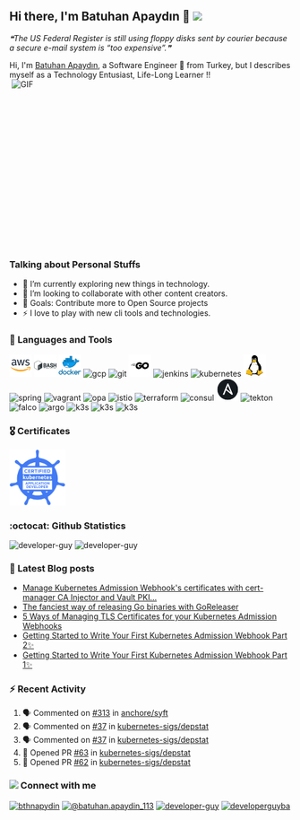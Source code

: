 ## Hi there, I'm Batuhan Apaydın 👋 ![](https://komarev.com/ghpvc/?username=developer-guy&color=green&&style=flat)
<!--STARTS_HERE_QUOTE_README-->
<i>❝The US Federal Register is still using floppy disks sent by courier because a secure e-mail system is “too expensive”.❞</i>
<!--ENDS_HERE_QUOTE_README-->

Hi, I'm [Batuhan Apaydın](https://linkedin.com/in/bthnapydin), a Software Engineer 🚀 from Turkey, but I describes myself as a Technology Entusiast, Life-Long Learner !! 
<img align="right" alt="GIF" src="https://github.com/developer-guy/developer-guy/blob/master/code.gif?raw=true" width="500" height="320" />

### Talking about Personal Stuffs
- 🌱 I’m currently exploring new things in technology.
- 👯 I’m looking to collaborate with other content creators.
- 🥅 Goals: Contribute more to Open Source projects
- ⚡ I love to play with new cli tools and technologies.

### 🧰 Languages and Tools
<p align="left"><img src="https://github.com/github/explore/raw/main/topics/aws/aws.png" alt="aws" width="40" height="40"/> <img src="https://github.com/github/explore/raw/main/topics/bash/bash.png" alt="bash" width="40" height="40"/> <img src="https://github.com/github/explore/raw/main/topics/docker/docker.png" alt="docker" width="40" height="40"/> <img src="https://www.vectorlogo.zone/logos/google_cloud/google_cloud-icon.svg" alt="gcp" width="40" height="40"/> <img src="https://www.vectorlogo.zone/logos/git-scm/git-scm-icon.svg" alt="git" width="40" height="40"/> <img src="https://github.com/github/explore/raw/main/topics/go/go.png" alt="go" width="40" height="40"/> <img src="https://www.vectorlogo.zone/logos/jenkins/jenkins-icon.svg" alt="jenkins" width="40" height="40"/> <img src="https://www.vectorlogo.zone/logos/kubernetes/kubernetes-icon.svg" alt="kubernetes" width="40" height="40"/> <img src="https://github.com/github/explore/raw/main/topics/linux/linux.png" alt="linux" width="40" height="40"/> <img src="https://www.vectorlogo.zone/logos/springio/springio-icon.svg" alt="spring" width="40" height="40"/> <img src="https://www.vectorlogo.zone/logos/vagrantup/vagrantup-icon.svg" alt="vagrant" width="40" height="40"/> <img src="https://camo.githubusercontent.com/aee47673482ae9337b1a495f7e747d35e55f4a3081e5cd65768e65686f6f2de4/68747470733a2f2f7777772e766563746f726c6f676f2e7a6f6e652f6c6f676f732f6f70656e706f6c6963796167656e742f6f70656e706f6c6963796167656e742d617232312e737667" alt="opa" width="40" height="40"/> <img src="https://camo.githubusercontent.com/bd5b74426b7087fe4c8568458993dfff11001c3b9f0a2483e1da43650cbe0672/68747470733a2f2f7777772e766563746f726c6f676f2e7a6f6e652f6c6f676f732f697374696f696f2f697374696f696f2d69636f6e2e737667" alt="istio" width="40" height="40"/> <img src="https://camo.githubusercontent.com/d13e208052a3e9d83243cd804635e60e4a238c43a86ce1bc6aea249c39c67709/68747470733a2f2f7777772e766563746f726c6f676f2e7a6f6e652f6c6f676f732f7465727261666f726d696f2f7465727261666f726d696f2d617232312e737667" alt="terraform" width="40" height="40"/> <img src="https://camo.githubusercontent.com/2d750a7a1cae7f8d5f8a3a6d5cb6c63c1fe80a17794dd79800a86a4881ce900c/68747470733a2f2f7777772e766563746f726c6f676f2e7a6f6e652f6c6f676f732f636f6e73756c696f2f636f6e73756c696f2d617232312e737667" alt="consul" width="40" height="40"/> <img src="https://github.com/github/explore/raw/main/topics/ansible/ansible.png" alt="ansible" width="40" height="40"/> <img src="https://tekton.dev/images/tekton-horizontal-color.png" alt="tekton" width="90" height="40"/> <img src="https://cncf-branding.netlify.app/img/projects/falco/icon/color/falco-icon-color.png" alt="falco" width="40" height="40"/> <img src="https://cncf-branding.netlify.app/img/projects/argo/icon/color/argo-icon-color.png" alt="argo" width="40" height="40"/> <img src="https://cncf-branding.netlify.app/img/projects/k3s/icon/color/k3s-icon-color.png" alt="k3s" width="40" height="40"/> <img src="https://cncf-branding.netlify.app/img/projects/notary/icon/color/notary-icon-color.png" alt="k3s" width="40" height="40"/> <img src="https://cncf-branding.netlify.app/img/projects/helm/icon/color/helm-icon-color.png" alt="k3s" width="40" height="40"/>
</p>

### 🎖 Certificates
<p align="left"><img src="https://raw.githubusercontent.com/cncf/artwork/master/other/ckad/color/kubernetes-ckad-color.png" alt="https://www.credly.com/badges/349777de-9673-444f-a05e-2dbb770768c3/public_url" width="100" height="100"/> 
</p>



### :octocat: Github Statistics
<p align="left">
<img  src="https://github-readme-stats.vercel.app/api?username=developer-guy&show_icons=true&theme=radical" alt="developer-guy" width="480" height="180" />
<img src="https://github-readme-stats.vercel.app/api/top-langs/?username=developer-guy&layout=compact&hide=html&theme=radical" alt="developer-guy"/>
</p>


### :card_index: Latest Blog posts
<!-- BLOG-POST-LIST:START -->
- [Manage Kubernetes Admission Webhook&#39;s certificates with cert-manager CA Injector and Vault PKI…](https://medium.com/trendyol-tech/manage-kubernetes-admission-webhooks-certificates-with-cert-manager-ca-injector-and-vault-pki-281b065e1044?source=rss-57d794f14ac9------2)
- [The fanciest way of releasing Go binaries with GoReleaser](https://medium.com/trendyol-tech/the-fanciest-way-of-releasing-go-binaries-with-goreleaser-dbbd3d44c7fb?source=rss-57d794f14ac9------2)
- [5 Ways of Managing TLS Certificates for your Kubernetes Admission Webhooks](https://medium.com/trendyol-tech/5-ways-of-managing-tls-certificates-for-your-kubernetes-admission-webhooks-b2ca971c065?source=rss-57d794f14ac9------2)
- [Getting Started to Write Your First Kubernetes Admission Webhook Part 2✨](https://medium.com/trendyol-tech/getting-started-to-write-your-first-kubernetes-admission-webhook-part-2-48d0b0b1780e?source=rss-57d794f14ac9------2)
- [Getting Started to Write Your First Kubernetes Admission Webhook Part 1✨](https://medium.com/trendyol-tech/getting-started-to-write-your-first-kubernetes-admission-webhook-part-1-623f40c2adda?source=rss-57d794f14ac9------2)
<!-- BLOG-POST-LIST:END -->

### :zap: Recent Activity
<!--START_SECTION:activity-->
1. 🗣 Commented on [#313](https://github.com/anchore/syft/issues/313) in [anchore/syft](https://github.com/anchore/syft)
2. 🗣 Commented on [#37](https://github.com/kubernetes-sigs/depstat/issues/37) in [kubernetes-sigs/depstat](https://github.com/kubernetes-sigs/depstat)
3. 🗣 Commented on [#37](https://github.com/kubernetes-sigs/depstat/issues/37) in [kubernetes-sigs/depstat](https://github.com/kubernetes-sigs/depstat)
4. 💪 Opened PR [#63](https://github.com/kubernetes-sigs/depstat/pull/63) in [kubernetes-sigs/depstat](https://github.com/kubernetes-sigs/depstat)
5. 💪 Opened PR [#62](https://github.com/kubernetes-sigs/depstat/pull/62) in [kubernetes-sigs/depstat](https://github.com/kubernetes-sigs/depstat)
<!--END_SECTION:activity-->


### <img src="https://media.giphy.com/media/LnQjpWaON8nhr21vNW/giphy.gif" height="32"></img> Connect with me 
<a href="https://linkedin.com/in/bthnapydin" target="blank"><img align="center" src="https://img.shields.io/badge/linkedin-%230077B5.svg?&style=for-the-badge&logo=linkedin&logoColor=white" alt="bthnapydin" /></a>
<a href="https://batuhan-apaydin-11378.medium.com" target="blank"><img align="center" src="https://img.shields.io/badge/medium-%2312100E.svg?&style=for-the-badge&logo=medium&logoColor=white" alt="@batuhan.apaydin_113" /></a>
<a href="https://dev.to/developerguy" target="blank"><img align="center" src="https://img.shields.io/badge/dev.to-0A0A0A?style=for-the-badge&logo=dev.to&logoColor=white" alt="developer-guy" /></a>
<a href="https://twitter.com/developerguyba" target="blank"><img align="center" src="https://img.shields.io/badge/Twitter-1DA1F2?style=for-the-badge&logo=twitter&logoColor=white" alt="developerguyba" /></a>
